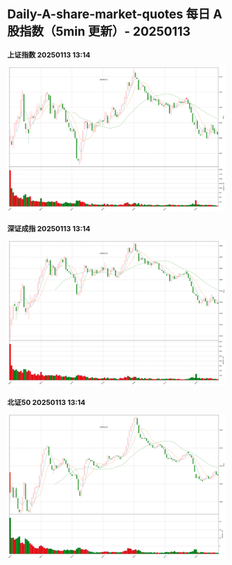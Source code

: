 
# Daily-A-share-market-quotes 每日 A 股指数（5min 更新）- 20250113

### 上证指数 20250113 13:14
![](./fig/2025/1/20250113-sh000001.png)

### 深证成指 20250113 13:14
![](./fig/2025/1/20250113-sz399001.png)

### 北证50 20250113 13:14
![](./fig/2025/1/20250113-bj899050.png)

